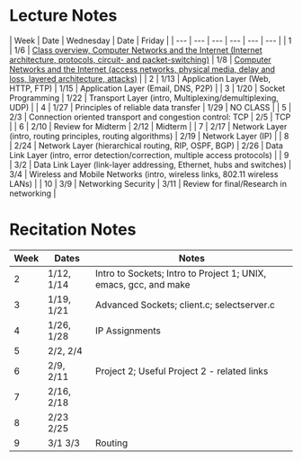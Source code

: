 # Lecture Notes
| Week | Date | Wednesday | Date | Friday |
| --- | --- | --- | --- | --- | --- |
| 1 | 1/6 | [Class overview, Computer Networks and the Internet (Internet architecture, protocols, circuit- and packet-switching)](https://github.com/yuanhui-yang/EECS340/blob/master/Notes/class1.ppt?raw=true) | 1/8 | [Computer Networks and the Internet (access networks, physical media, delay and loss, layered architecture, attacks)](https://github.com/yuanhui-yang/EECS340/blob/master/Notes/class2.ppt?raw=true) |
| 2 | 1/13 | Application Layer (Web, HTTP, FTP) | 1/15 | Application Layer (Email, DNS, P2P) |
| 3 | 1/20 | Socket Programming | 1/22 | Transport Layer (intro, Multiplexing/demultiplexing, UDP) |
| 4 | 1/27 | Principles of reliable data transfer | 1/29 | NO CLASS |
| 5 | 2/3 | Connection oriented transport and congestion control: TCP | 2/5 | TCP |
| 6 | 2/10 | Review for Midterm | 2/12 | Midterm |
| 7 | 2/17 | Network Layer (intro, routing principles, routing algorithms) | 2/19 | Network Layer (IP) |
| 8 | 2/24 | Network Layer (hierarchical routing, RIP, OSPF, BGP) | 2/26 | Data Link Layer (intro, error detection/correction, multiple access protocols) |
| 9 | 3/2 | Data Link Layer (link-layer addressing, Ethernet, hubs and switches) | 3/4 | Wireless and Mobile Networks (intro, wireless links, 802.11 wireless LANs) |
| 10 | 3/9 | Networking Security | 3/11 | Review for final/Research in networking |

# Recitation Notes
| Week | Dates | Notes |
| --- | --- | --- |
| 2 | 1/12, 1/14 | Intro to Sockets; Intro to Project 1; UNIX, emacs, gcc, and make |
| 3	| 1/19, 1/21 | Advanced Sockets; client.c; selectserver.c |
| 4	| 1/26, 1/28 | IP Assignments |
| 5	| 2/2, 2/4 | |
| 6	| 2/9, 2/11	| Project 2; Useful Project 2 - related links
| 7	| 2/16, 2/18 | |
| 8	| 2/23 2/25 | |	
| 9	| 3/1 3/3	| Routing |
